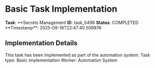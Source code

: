 # Basic Task Implementation

**Task**: **Secrets Management
**ID**: task_0496
**Status**: COMPLETED
**Timestamp\*\*: 2025-09-18T22:47:40.509976

## Implementation Details

This task has been implemented as part of the automation system.
Task type: Basic implementation
Worker: Automation System

